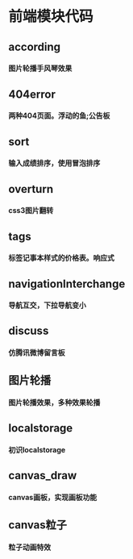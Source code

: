 # 前端模块代码

## according
#### 图片轮播手风琴效果

## 404error
#### 两种404页面。浮动的鱼;公告板

## sort
#### 输入成绩排序，使用冒泡排序

## overturn
#### css3图片翻转

## tags
#### 标签记事本样式的价格表。响应式

## navigationInterchange
#### 导航互交，下拉导航变小

## discuss
#### 仿腾讯微博留言板

## 图片轮播
#### 图片轮播效果，多种效果轮播

## localstorage
#### 初识localstorage

## canvas_draw
#### canvas画板，实现画板功能

## canvas粒子
#### 粒子动画特效